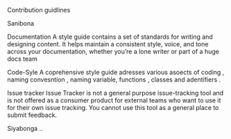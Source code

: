 Contribution guidlines 

Sanibona 

Documentation
A style guide contains a set of standards for writing and designing content. It helps maintain a consistent style, voice, 
and tone across your documentation, whether you’re a lone writer or part of a huge docs team

Code-Syle 
A coprehensive style guide adresses various asoects of coding , naming convesntion , naming variable, functions , classes  and adentifiers . 

Issue tracker 
Issue Tracker is not a general purpose issue-tracking tool and is not offered as a consumer product for external teams who want to use it for their own issue tracking. 
You cannot use this tool as a general place to submit feedback.


Siyabonga ..
